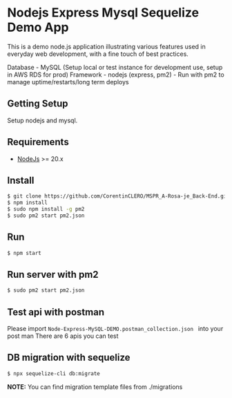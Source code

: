 # Nodejs Express Mysql Sequelize Demo App

This is a demo node.js application illustrating various features used in everyday web development, with a fine touch of best practices.

Database - MySQL (Setup local or test instance for development use, setup in AWS RDS for prod)
Framework - nodejs (express, pm2) - Run with pm2 to manage uptime/restarts/long term deploys

## Getting Setup
Setup nodejs and mysql.

## Requirements
* [NodeJs](https://nodejs.org) >= 20.x 

## Install

```sh
$ git clone https://github.com/CorentinCLERO/MSPR_A-Rosa-je_Back-End.git
$ npm install
$ sudo npm install -g pm2
$ sudo pm2 start pm2.json
```
## Run
```sh
$ npm start
```
## Run server with pm2
```sh
$ sudo pm2 start pm2.json
```
## Test api with postman
Please import `Node-Express-MySQL-DEMO.postman_collection.json ` into your post man
There are 6 apis you can test 

## DB migration with sequelize
```sh
$ npx sequelize-cli db:migrate
```
**NOTE:** You can find migration template files from ./migrations
